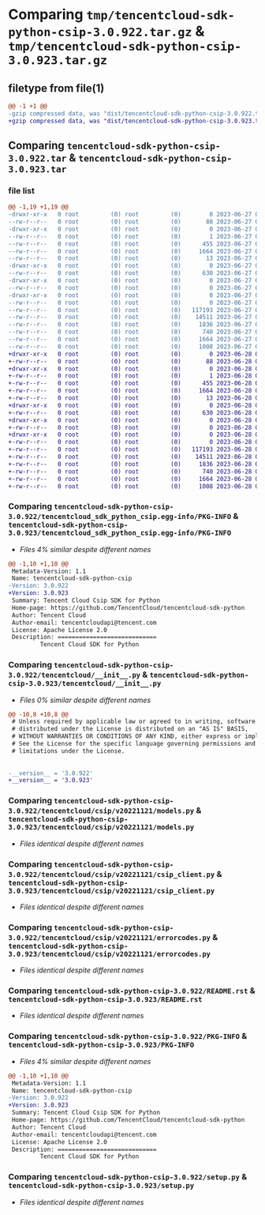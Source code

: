 # Comparing `tmp/tencentcloud-sdk-python-csip-3.0.922.tar.gz` & `tmp/tencentcloud-sdk-python-csip-3.0.923.tar.gz`

## filetype from file(1)

```diff
@@ -1 +1 @@
-gzip compressed data, was "dist/tencentcloud-sdk-python-csip-3.0.922.tar", last modified: Tue Jun 27 00:21:51 2023, max compression
+gzip compressed data, was "dist/tencentcloud-sdk-python-csip-3.0.923.tar", last modified: Wed Jun 28 00:24:01 2023, max compression
```

## Comparing `tencentcloud-sdk-python-csip-3.0.922.tar` & `tencentcloud-sdk-python-csip-3.0.923.tar`

### file list

```diff
@@ -1,19 +1,19 @@
-drwxr-xr-x   0 root         (0) root         (0)        0 2023-06-27 00:21:51.000000 tencentcloud-sdk-python-csip-3.0.922/
--rw-r--r--   0 root         (0) root         (0)       88 2023-06-27 00:21:51.000000 tencentcloud-sdk-python-csip-3.0.922/setup.cfg
-drwxr-xr-x   0 root         (0) root         (0)        0 2023-06-27 00:21:51.000000 tencentcloud-sdk-python-csip-3.0.922/tencentcloud_sdk_python_csip.egg-info/
--rw-r--r--   0 root         (0) root         (0)        1 2023-06-27 00:21:51.000000 tencentcloud-sdk-python-csip-3.0.922/tencentcloud_sdk_python_csip.egg-info/dependency_links.txt
--rw-r--r--   0 root         (0) root         (0)      455 2023-06-27 00:21:51.000000 tencentcloud-sdk-python-csip-3.0.922/tencentcloud_sdk_python_csip.egg-info/SOURCES.txt
--rw-r--r--   0 root         (0) root         (0)     1664 2023-06-27 00:21:51.000000 tencentcloud-sdk-python-csip-3.0.922/tencentcloud_sdk_python_csip.egg-info/PKG-INFO
--rw-r--r--   0 root         (0) root         (0)       13 2023-06-27 00:21:51.000000 tencentcloud-sdk-python-csip-3.0.922/tencentcloud_sdk_python_csip.egg-info/top_level.txt
-drwxr-xr-x   0 root         (0) root         (0)        0 2023-06-27 00:21:51.000000 tencentcloud-sdk-python-csip-3.0.922/tencentcloud/
--rw-r--r--   0 root         (0) root         (0)      630 2023-06-27 00:21:51.000000 tencentcloud-sdk-python-csip-3.0.922/tencentcloud/__init__.py
-drwxr-xr-x   0 root         (0) root         (0)        0 2023-06-27 00:21:51.000000 tencentcloud-sdk-python-csip-3.0.922/tencentcloud/csip/
--rw-r--r--   0 root         (0) root         (0)        0 2023-06-27 00:21:51.000000 tencentcloud-sdk-python-csip-3.0.922/tencentcloud/csip/__init__.py
-drwxr-xr-x   0 root         (0) root         (0)        0 2023-06-27 00:21:51.000000 tencentcloud-sdk-python-csip-3.0.922/tencentcloud/csip/v20221121/
--rw-r--r--   0 root         (0) root         (0)        0 2023-06-27 00:21:51.000000 tencentcloud-sdk-python-csip-3.0.922/tencentcloud/csip/v20221121/__init__.py
--rw-r--r--   0 root         (0) root         (0)   117193 2023-06-27 00:21:51.000000 tencentcloud-sdk-python-csip-3.0.922/tencentcloud/csip/v20221121/models.py
--rw-r--r--   0 root         (0) root         (0)    14511 2023-06-27 00:21:51.000000 tencentcloud-sdk-python-csip-3.0.922/tencentcloud/csip/v20221121/csip_client.py
--rw-r--r--   0 root         (0) root         (0)     1836 2023-06-27 00:21:51.000000 tencentcloud-sdk-python-csip-3.0.922/tencentcloud/csip/v20221121/errorcodes.py
--rw-r--r--   0 root         (0) root         (0)      740 2023-06-27 00:21:51.000000 tencentcloud-sdk-python-csip-3.0.922/README.rst
--rw-r--r--   0 root         (0) root         (0)     1664 2023-06-27 00:21:51.000000 tencentcloud-sdk-python-csip-3.0.922/PKG-INFO
--rw-r--r--   0 root         (0) root         (0)     1008 2023-06-27 00:21:51.000000 tencentcloud-sdk-python-csip-3.0.922/setup.py
+drwxr-xr-x   0 root         (0) root         (0)        0 2023-06-28 00:24:01.000000 tencentcloud-sdk-python-csip-3.0.923/
+-rw-r--r--   0 root         (0) root         (0)       88 2023-06-28 00:24:01.000000 tencentcloud-sdk-python-csip-3.0.923/setup.cfg
+drwxr-xr-x   0 root         (0) root         (0)        0 2023-06-28 00:24:01.000000 tencentcloud-sdk-python-csip-3.0.923/tencentcloud_sdk_python_csip.egg-info/
+-rw-r--r--   0 root         (0) root         (0)        1 2023-06-28 00:24:01.000000 tencentcloud-sdk-python-csip-3.0.923/tencentcloud_sdk_python_csip.egg-info/dependency_links.txt
+-rw-r--r--   0 root         (0) root         (0)      455 2023-06-28 00:24:01.000000 tencentcloud-sdk-python-csip-3.0.923/tencentcloud_sdk_python_csip.egg-info/SOURCES.txt
+-rw-r--r--   0 root         (0) root         (0)     1664 2023-06-28 00:24:01.000000 tencentcloud-sdk-python-csip-3.0.923/tencentcloud_sdk_python_csip.egg-info/PKG-INFO
+-rw-r--r--   0 root         (0) root         (0)       13 2023-06-28 00:24:01.000000 tencentcloud-sdk-python-csip-3.0.923/tencentcloud_sdk_python_csip.egg-info/top_level.txt
+drwxr-xr-x   0 root         (0) root         (0)        0 2023-06-28 00:24:01.000000 tencentcloud-sdk-python-csip-3.0.923/tencentcloud/
+-rw-r--r--   0 root         (0) root         (0)      630 2023-06-28 00:24:01.000000 tencentcloud-sdk-python-csip-3.0.923/tencentcloud/__init__.py
+drwxr-xr-x   0 root         (0) root         (0)        0 2023-06-28 00:24:01.000000 tencentcloud-sdk-python-csip-3.0.923/tencentcloud/csip/
+-rw-r--r--   0 root         (0) root         (0)        0 2023-06-28 00:24:01.000000 tencentcloud-sdk-python-csip-3.0.923/tencentcloud/csip/__init__.py
+drwxr-xr-x   0 root         (0) root         (0)        0 2023-06-28 00:24:01.000000 tencentcloud-sdk-python-csip-3.0.923/tencentcloud/csip/v20221121/
+-rw-r--r--   0 root         (0) root         (0)        0 2023-06-28 00:24:01.000000 tencentcloud-sdk-python-csip-3.0.923/tencentcloud/csip/v20221121/__init__.py
+-rw-r--r--   0 root         (0) root         (0)   117193 2023-06-28 00:24:01.000000 tencentcloud-sdk-python-csip-3.0.923/tencentcloud/csip/v20221121/models.py
+-rw-r--r--   0 root         (0) root         (0)    14511 2023-06-28 00:24:01.000000 tencentcloud-sdk-python-csip-3.0.923/tencentcloud/csip/v20221121/csip_client.py
+-rw-r--r--   0 root         (0) root         (0)     1836 2023-06-28 00:24:01.000000 tencentcloud-sdk-python-csip-3.0.923/tencentcloud/csip/v20221121/errorcodes.py
+-rw-r--r--   0 root         (0) root         (0)      740 2023-06-28 00:24:01.000000 tencentcloud-sdk-python-csip-3.0.923/README.rst
+-rw-r--r--   0 root         (0) root         (0)     1664 2023-06-28 00:24:01.000000 tencentcloud-sdk-python-csip-3.0.923/PKG-INFO
+-rw-r--r--   0 root         (0) root         (0)     1008 2023-06-28 00:24:01.000000 tencentcloud-sdk-python-csip-3.0.923/setup.py
```

### Comparing `tencentcloud-sdk-python-csip-3.0.922/tencentcloud_sdk_python_csip.egg-info/PKG-INFO` & `tencentcloud-sdk-python-csip-3.0.923/tencentcloud_sdk_python_csip.egg-info/PKG-INFO`

 * *Files 4% similar despite different names*

```diff
@@ -1,10 +1,10 @@
 Metadata-Version: 1.1
 Name: tencentcloud-sdk-python-csip
-Version: 3.0.922
+Version: 3.0.923
 Summary: Tencent Cloud Csip SDK for Python
 Home-page: https://github.com/TencentCloud/tencentcloud-sdk-python
 Author: Tencent Cloud
 Author-email: tencentcloudapi@tencent.com
 License: Apache License 2.0
 Description: ============================
         Tencent Cloud SDK for Python
```

### Comparing `tencentcloud-sdk-python-csip-3.0.922/tencentcloud/__init__.py` & `tencentcloud-sdk-python-csip-3.0.923/tencentcloud/__init__.py`

 * *Files 0% similar despite different names*

```diff
@@ -10,8 +10,8 @@
 # Unless required by applicable law or agreed to in writing, software
 # distributed under the License is distributed on an "AS IS" BASIS,
 # WITHOUT WARRANTIES OR CONDITIONS OF ANY KIND, either express or implied.
 # See the License for the specific language governing permissions and
 # limitations under the License.
 
 
-__version__ = '3.0.922'
+__version__ = '3.0.923'
```

### Comparing `tencentcloud-sdk-python-csip-3.0.922/tencentcloud/csip/v20221121/models.py` & `tencentcloud-sdk-python-csip-3.0.923/tencentcloud/csip/v20221121/models.py`

 * *Files identical despite different names*

### Comparing `tencentcloud-sdk-python-csip-3.0.922/tencentcloud/csip/v20221121/csip_client.py` & `tencentcloud-sdk-python-csip-3.0.923/tencentcloud/csip/v20221121/csip_client.py`

 * *Files identical despite different names*

### Comparing `tencentcloud-sdk-python-csip-3.0.922/tencentcloud/csip/v20221121/errorcodes.py` & `tencentcloud-sdk-python-csip-3.0.923/tencentcloud/csip/v20221121/errorcodes.py`

 * *Files identical despite different names*

### Comparing `tencentcloud-sdk-python-csip-3.0.922/README.rst` & `tencentcloud-sdk-python-csip-3.0.923/README.rst`

 * *Files identical despite different names*

### Comparing `tencentcloud-sdk-python-csip-3.0.922/PKG-INFO` & `tencentcloud-sdk-python-csip-3.0.923/PKG-INFO`

 * *Files 4% similar despite different names*

```diff
@@ -1,10 +1,10 @@
 Metadata-Version: 1.1
 Name: tencentcloud-sdk-python-csip
-Version: 3.0.922
+Version: 3.0.923
 Summary: Tencent Cloud Csip SDK for Python
 Home-page: https://github.com/TencentCloud/tencentcloud-sdk-python
 Author: Tencent Cloud
 Author-email: tencentcloudapi@tencent.com
 License: Apache License 2.0
 Description: ============================
         Tencent Cloud SDK for Python
```

### Comparing `tencentcloud-sdk-python-csip-3.0.922/setup.py` & `tencentcloud-sdk-python-csip-3.0.923/setup.py`

 * *Files identical despite different names*

